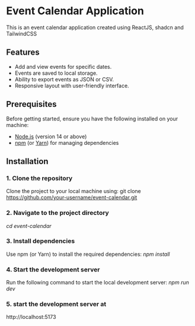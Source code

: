 # Event Calendar Application
This is an event calendar application created using ReactJS, shadcn and TailwindCSS 

## Features
- Add and view events for specific dates.
- Events are saved to local storage.
- Ability to export events as JSON or CSV.
- Responsive layout with user-friendly interface.

## Prerequisites
Before getting started, ensure you have the following installed on your machine:
- [Node.js](https://nodejs.org/) (version 14 or above)
- [npm](https://www.npmjs.com/get-npm) (or [Yarn](https://yarnpkg.com/)) for managing dependencies

## Installation
### 1. Clone the repository
Clone the project to your local machine using:
git clone https://github.com/your-username/event-calendar.git

### 2. Navigate to the project directory
_cd event-calendar_

### 3. Install dependencies
Use npm (or Yarn) to install the required dependencies:
_npm install_

### 4. Start the development server
Run the following command to start the local development server:
_npm run dev_

### 5. start the development server at 
http://localhost:5173
